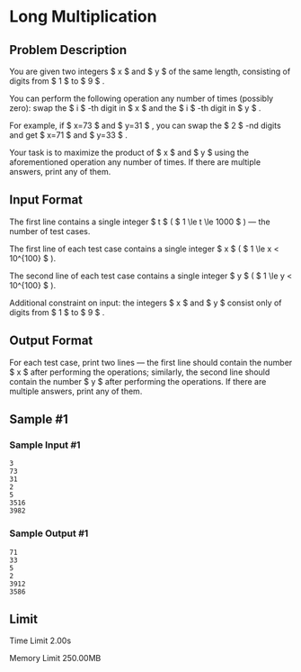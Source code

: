 # Long Multiplication

## Problem Description

You are given two integers $ x $ and $ y $ of the same length, consisting of digits from $ 1 $ to $ 9 $ .

You can perform the following operation any number of times (possibly zero): swap the $ i $ -th digit in $ x $ and the $ i $ -th digit in $ y $ .

For example, if $ x=73 $ and $ y=31 $ , you can swap the $ 2 $ -nd digits and get $ x=71 $ and $ y=33 $ .

Your task is to maximize the product of $ x $ and $ y $ using the aforementioned operation any number of times. If there are multiple answers, print any of them.

## Input Format

The first line contains a single integer $ t $ ( $ 1 \le t \le 1000 $ ) — the number of test cases.

The first line of each test case contains a single integer $ x $ ( $ 1 \le x < 10^{100} $ ).

The second line of each test case contains a single integer $ y $ ( $ 1 \le y < 10^{100} $ ).

Additional constraint on input: the integers $ x $ and $ y $ consist only of digits from $ 1 $ to $ 9 $ .

## Output Format

For each test case, print two lines — the first line should contain the number $ x $ after performing the operations; similarly, the second line should contain the number $ y $ after performing the operations. If there are multiple answers, print any of them.

## Sample #1

### Sample Input #1

```
3
73
31
2
5
3516
3982
```

### Sample Output #1

```
71
33
5
2
3912
3586
```

## Limit



Time Limit
2.00s

Memory Limit
250.00MB